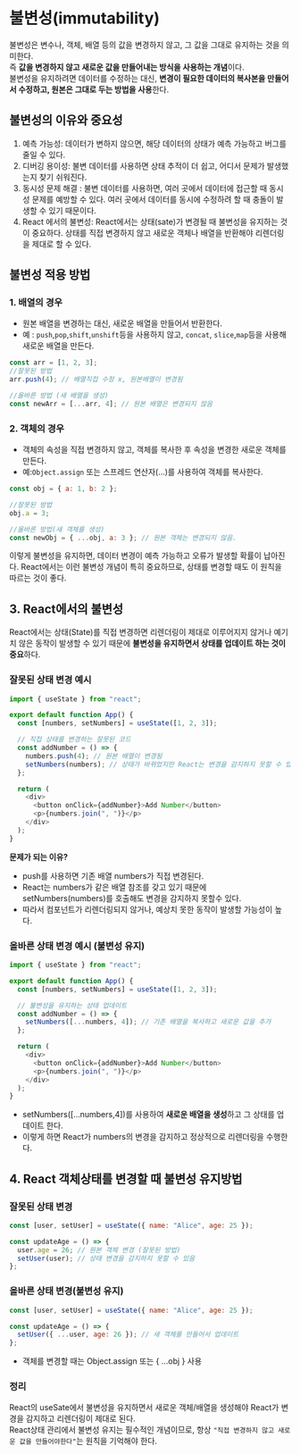 # 불변성(immutability)

불변성은 변수나, 객체, 배열 등의 값을 변경하지 않고, 그 값을 그대로 유지하는 것을 의미한다.<br>
즉 **값을 변경하지 않고 새로운 값을 만들어내는 방식을 사용하는 개념**이다. <br>
불변성을 유지하려면 데이터를 수정하는 대신, **변경이 필요한 데이터의 복사본을 만들어서 수정하고, 원본은 그대로 두는 방법을 사용**한다.

## 불변성의 이유와 중요성

1. 예측 가능성: 데이터가 변하지 않으면, 해당 데이터의 상태가 예측 가능하고 버그를 줄일 수 있다.
2. 디버깅 용이성: 불변 데이터를 사용하면 상태 추적이 더 쉽고, 어디서 문제가 발생했는지 찾기 쉬워진다.
3. 동시성 문제 해결 : 불변 데이터를 사용하면, 여러 곳에서 데이터에 접근할 때 동시성 문제를 예방할 수 있다. 여러 곳에서 데이터를 동시에 수정하려 할 때 충돌이 발생할 수 있기 때문이다.
4. React 에서의 불변성: React에서는 상태(sate)가 변경될 때 불변성을 유지하는 것이 중요하다. 상태를 직접 변경하지 않고 새로운 객체나 배열을 반환해야 리렌더링을 제대로 할 수 있다.

## 불변성 적용 방법

### 1. 배열의 경우

- 원본 배열을 변경하는 대신, 새로운 배열을 만들어서 반환한다.
- 예 : `push`,`pop`,`shift`,`unshift`등을 사용하지 않고, `concat`, `slice`,`map`등을 사용해 새로운 배열을 만든다.

```js
const arr = [1, 2, 3];
//잘못된 방법
arr.push(4); // 배열직접 수정 x, 원본배열이 변경됨

//올바른 방법 (새 배열을 생성)
const newArr = [...arr, 4]; // 원본 배열은 변경되지 않음
```

### 2. 객체의 경우

- 객체의 속성을 직접 변경하지 않고, 객체를 복사한 후 속성을 변경한 새로운 객체를 만든다.
- 예:`Object.assign` 또는 스프레드 연산자(...)를 사용하여 객체를 복사한다.

```js
const obj = { a: 1, b: 2 };

//잘못된 방법
obj.a = 3;

//올바른 방법(새 객체를 생성)
const newObj = { ...obj, a: 3 }; // 원본 객체는 변경되지 않음.
```

이렇게 불변성을 유지하면, 데이터 변경이 예측 가능하고 오류가 발생할 확률이 납아진다. React에서는 이런 불변성 개념이 특히 중요하므로, 상태를 변경할 때도 이 원칙을 따르는 것이 좋다.

## 3. React에서의 불변성

React에서는 상태(State)를 직접 변경하면 리렌더링이 제대로 이루어지지 않거나 예기치 않은 동작이 발생할 수 있기 때문에 **불변성을 유지하면서 상태를 업데이트 하는 것이 중요**하다.

### 잘못된 상태 변경 예시

```js
import { useState } from "react";

export default function App() {
  const [numbers, setNumbers] = useState([1, 2, 3]);

  // 직접 상태를 변경하는 잘못된 코드
  const addNumber = () => {
    numbers.push(4); // 원본 배열이 변경됨
    setNumbers(numbers); // 상태가 바뀌었지만 React는 변경을 감지하지 못할 수 있음
  };

  return (
    <div>
      <button onClick={addNumber}>Add Number</button>
      <p>{numbers.join(", ")}</p>
    </div>
  );
}
```

**문제가 되는 이유?** <br>

- push를 사용하면 기존 배열 numbers가 직접 변경된다.
- React는 numbers가 같은 배열 참조를 갖고 있기 때문에 setNumbers(numbers)를 호출해도 변경을 감지하지 못할수 있다.
- 따라서 컴포넌트가 리렌더링되지 않거나, 예상치 못한 동작이 발생할 가능성이 높다.

### 올바른 상태 변경 예시 (불변성 유지)

```js
import { useState } from "react";

export default function App() {
  const [numbers, setNumbers] = useState([1, 2, 3]);

  // 불변성을 유지하는 상태 업데이트
  const addNumber = () => {
    setNumbers([...numbers, 4]); // 기존 배열을 복사하고 새로운 값을 추가
  };

  return (
    <div>
      <button onClick={addNumber}>Add Number</button>
      <p>{numbers.join(", ")}</p>
    </div>
  );
}
```

- setNumbers([...numbers,4])를 사용하여 **새로운 배열을 생성**하고 그 상태를 업데이트 한다.
- 이렇게 하면 React가 numbers의 변경을 감지하고 정상적으로 리렌더링을 수행한다.

## 4. React 객체상태를 변경할 때 불변성 유지방법

### 잘못된 상태 변경

```js
const [user, setUser] = useState({ name: "Alice", age: 25 });

const updateAge = () => {
  user.age = 26; // 원본 객체 변경 (잘못된 방법)
  setUser(user); // 상태 변경을 감지하지 못할 수 있음
};
```

### 올바른 상태 변경(불변성 유지)

```js
const [user, setUser] = useState({ name: "Alice", age: 25 });

const updateAge = () => {
  setUser({ ...user, age: 26 }); // 새 객체를 만들어서 업데이트
};
```

- 객체를 변경할 때는 Object.assign 또는 { ...obj } 사용

### 정리

React의 useSate에서 불변성을 유지하면서 새로운 객체/배열을 생성해야 React가 변경을 감지하고 리렌더링이 제대로 된다.<br>
React상태 관리에서 불변성 유지는 필수적인 개념이므로, 항상 `"직접 변경하지 않고 새로운 값을 만들어야한다"`는 원칙을 기억해야 한다.
